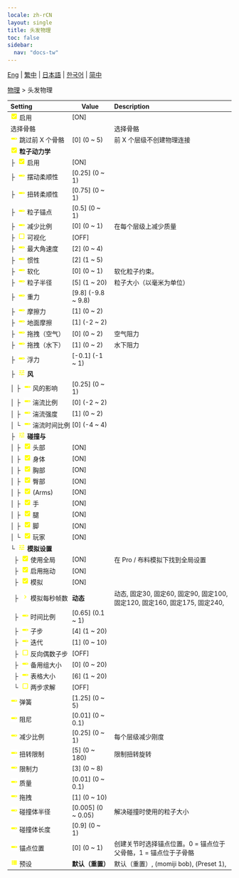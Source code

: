 ```yaml
---
locale: zh-rCN
layout: single
title: 头发物理
toc: false
sidebar:
  nav: "docs-tw"
---
```

[Eng](/dancexr/menu/2025.4/actor/hair_physics) | [繁中](/tw/dancexr/menu/2025.4/actor/hair_physics) | [日本語](/jp/dancexr/menu/2025.4/actor/hair_physics) | [한국어](/kr/dancexr/menu/2025.4/actor/hair_physics) | [简中](/zh/dancexr/menu/2025.4/actor/hair_physics)

[物理](../menu#物理) > 头发物理



| Setting | Value | Description |
| :--- | --- | :--- |
|<nobr> ![check_on icon](/images/icon/ic_check_on.png)  启用</nobr>| [ON] | 
|<nobr> 选择骨骼</nobr>|| 选择骨骼
|<nobr> ![slider icon](/images/icon/ic_slider.png)  跳过前 X 个骨骼</nobr>| [0] (0 ~ 5) | 前 X 个层级不创建物理连接
|<nobr> ![check_on icon](/images/icon/ic_check_on.png)  <b>粒子动力学</b></nobr>| | 
|<nobr>├&nbsp; ![check_on icon](/images/icon/ic_check_on.png)  启用</nobr>| [ON] | 
|<nobr>├&nbsp; ![slider icon](/images/icon/ic_slider.png)  摆动柔顺性</nobr>| [0.25] (0 ~ 1) | 
|<nobr>├&nbsp; ![slider icon](/images/icon/ic_slider.png)  扭转柔顺性</nobr>| [0.75] (0 ~ 1) | 
|<nobr>├&nbsp; ![slider icon](/images/icon/ic_slider.png)  粒子锚点</nobr>| [0.5] (0 ~ 1) | 
|<nobr>├&nbsp; ![slider icon](/images/icon/ic_slider.png)  减少比例</nobr>| [0] (0 ~ 1) | 在每个层级上减少质量
|<nobr>├&nbsp; ![check_off icon](/images/icon/ic_check_off.png)  可视化</nobr>| [OFF] | 
|<nobr>├&nbsp; ![slider icon](/images/icon/ic_slider.png)  最大角速度</nobr>| [2] (0 ~ 4) | 
|<nobr>├&nbsp; ![slider icon](/images/icon/ic_slider.png)  惯性</nobr>| [2] (1 ~ 5) | 
|<nobr>├&nbsp; ![slider icon](/images/icon/ic_slider.png)  软化</nobr>| [0] (0 ~ 1) | 软化粒子约束。
|<nobr>├&nbsp; ![slider icon](/images/icon/ic_slider.png)  粒子半径</nobr>| [5] (1 ~ 20) | 粒子大小（以毫米为单位）
|<nobr>├&nbsp; ![slider icon](/images/icon/ic_slider.png)  重力</nobr>| [9.8] (-9.8 ~ 9.8) | 
|<nobr>├&nbsp; ![slider icon](/images/icon/ic_slider.png)  摩擦力</nobr>| [1] (0 ~ 2) | 
|<nobr>├&nbsp; ![slider icon](/images/icon/ic_slider.png)  地面摩擦</nobr>| [1] (-2 ~ 2) | 
|<nobr>├&nbsp; ![slider icon](/images/icon/ic_slider.png)  拖拽（空气）</nobr>| [0] (0 ~ 2) | 空气阻力
|<nobr>├&nbsp; ![slider icon](/images/icon/ic_slider.png)  拖拽（水下）</nobr>| [1] (0 ~ 2) | 水下阻力
|<nobr>├&nbsp; ![slider icon](/images/icon/ic_slider.png)  浮力</nobr>| [-0.1] (-1 ~ 1) | 
|<nobr>├&nbsp; ![tune icon](/images/icon/ic_tune.png)  <b>风</b></nobr>| | 
|<nobr>│&nbsp;├&nbsp; ![slider icon](/images/icon/ic_slider.png)  风的影响</nobr>| [0.25] (0 ~ 1) | 
|<nobr>│&nbsp;├&nbsp; ![slider icon](/images/icon/ic_slider.png)  湍流比例</nobr>| [0] (-2 ~ 2) | 
|<nobr>│&nbsp;├&nbsp; ![slider icon](/images/icon/ic_slider.png)  湍流强度</nobr>| [1] (0 ~ 2) | 
|<nobr>│&nbsp;└&nbsp; ![slider icon](/images/icon/ic_slider.png)  湍流时间比例</nobr>| [0] (-4 ~ 4) | 
|<nobr>├&nbsp; ![tune icon](/images/icon/ic_tune.png)  <b>碰撞与</b></nobr>| | 
|<nobr>│&nbsp;├&nbsp; ![check_on icon](/images/icon/ic_check_on.png)  头部</nobr>| [ON] | 
|<nobr>│&nbsp;├&nbsp; ![check_on icon](/images/icon/ic_check_on.png)  身体</nobr>| [ON] | 
|<nobr>│&nbsp;├&nbsp; ![check_on icon](/images/icon/ic_check_on.png)  胸部</nobr>| [ON] | 
|<nobr>│&nbsp;├&nbsp; ![check_on icon](/images/icon/ic_check_on.png)  臀部</nobr>| [ON] | 
|<nobr>│&nbsp;├&nbsp; ![check_on icon](/images/icon/ic_check_on.png)  (Arms)</nobr>| [ON] | 
|<nobr>│&nbsp;├&nbsp; ![check_on icon](/images/icon/ic_check_on.png)  手</nobr>| [ON] | 
|<nobr>│&nbsp;├&nbsp; ![check_on icon](/images/icon/ic_check_on.png)  腿</nobr>| [ON] | 
|<nobr>│&nbsp;├&nbsp; ![check_on icon](/images/icon/ic_check_on.png)  脚</nobr>| [ON] | 
|<nobr>│&nbsp;└&nbsp; ![check_on icon](/images/icon/ic_check_on.png)  玩家</nobr>| [ON] | 
|<nobr>└&nbsp; ![tune icon](/images/icon/ic_tune.png)  <b>模拟设置</b></nobr>| | 
|<nobr>&nbsp;&nbsp;├&nbsp; ![check_on icon](/images/icon/ic_check_on.png)  使用全局</nobr>| [ON] | 在 Pro / 布料模拟下找到全局设置
|<nobr>&nbsp;&nbsp;├&nbsp; ![check_on icon](/images/icon/ic_check_on.png)  启用拖动</nobr>| [ON] | 
|<nobr>&nbsp;&nbsp;├&nbsp; ![check_on icon](/images/icon/ic_check_on.png)  模拟</nobr>| [ON] | 
|<nobr>&nbsp;&nbsp;├&nbsp; ![chevron icon](/images/icon/ic_chevron.png)  模拟每秒帧数</nobr>| **动态** | 动态, 固定30, 固定60, 固定90, 固定100, 固定120, 固定160, 固定175, 固定240,  |
|<nobr>&nbsp;&nbsp;├&nbsp; ![slider icon](/images/icon/ic_slider.png)  时间比例</nobr>| [0.65] (0.1 ~ 1) | 
|<nobr>&nbsp;&nbsp;├&nbsp; ![slider icon](/images/icon/ic_slider.png)  子步</nobr>| [4] (1 ~ 20) | 
|<nobr>&nbsp;&nbsp;├&nbsp; ![slider icon](/images/icon/ic_slider.png)  迭代</nobr>| [1] (0 ~ 10) | 
|<nobr>&nbsp;&nbsp;├&nbsp; ![check_off icon](/images/icon/ic_check_off.png)  反向偶数子步</nobr>| [OFF] | 
|<nobr>&nbsp;&nbsp;├&nbsp; ![slider icon](/images/icon/ic_slider.png)  备用组大小</nobr>| [0] (0 ~ 20) | 
|<nobr>&nbsp;&nbsp;├&nbsp; ![slider icon](/images/icon/ic_slider.png)  表格大小</nobr>| [6] (1 ~ 20) | 
|<nobr>&nbsp;&nbsp;└&nbsp; ![check_off icon](/images/icon/ic_check_off.png)  两步求解</nobr>| [OFF] | 
|<nobr> ![slider icon](/images/icon/ic_slider.png)  弹簧</nobr>| [1.25] (0 ~ 5) | 
|<nobr> ![slider icon](/images/icon/ic_slider.png)  阻尼</nobr>| [0.01] (0 ~ 0.1) | 
|<nobr> ![slider icon](/images/icon/ic_slider.png)  减少比例</nobr>| [0.25] (0 ~ 1) | 每个层级减少刚度
|<nobr> ![slider icon](/images/icon/ic_slider.png)  扭转限制</nobr>| [5] (0 ~ 180) | 限制扭转旋转
|<nobr> ![slider icon](/images/icon/ic_slider.png)  限制力</nobr>| [3] (0 ~ 8) | 
|<nobr> ![slider icon](/images/icon/ic_slider.png)  质量</nobr>| [0.01] (0 ~ 0.1) | 
|<nobr> ![slider icon](/images/icon/ic_slider.png)  拖拽</nobr>| [1] (0 ~ 10) | 
|<nobr> ![slider icon](/images/icon/ic_slider.png)  碰撞体半径</nobr>| [0.005] (0 ~ 0.05) | 解决碰撞时使用的粒子大小
|<nobr> ![slider icon](/images/icon/ic_slider.png)  碰撞体长度</nobr>| [0.9] (0 ~ 1) | 
|<nobr> ![slider icon](/images/icon/ic_slider.png)  锚点位置</nobr>| [0] (0 ~ 1) | 创建关节时选择锚点位置。0 = 锚点位于父骨骼，1 = 锚点位于子骨骼
|<nobr> ![list icon](/images/icon/ic_list.png)  预设</nobr>| **默认（重置）** | 默认（重置）, (momiji bob), (Preset 1),  |
